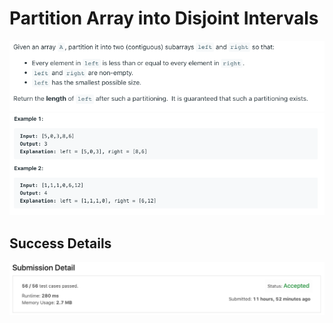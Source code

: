 # Partition Array into Disjoint Intervals

![Alt text](./Question.png?raw=true "Question")
![Alt text](./Example.png?raw=true "Examples")

## Success Details

![Alt text](./Success.png?raw=true "Success")
